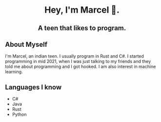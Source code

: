 <h1 align="center">Hey, I'm Marcel 🙂.</h1>
<h2 align="center">A teen that likes to program.</h2>

## About Myself
I'm Marcel, an indian teen. I usually program in Rust and C#. I started programming in mid 2021, when I was just talking to my friends and they told me about programming and I got hooked. I am also interest in machine learning.
## Languages I know
* C#
* Java
* Rust
* Python
